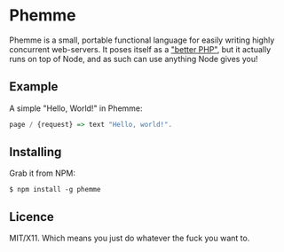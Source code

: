 # Phemme

Phemme is a small, portable functional language for easily writing highly
concurrent web-servers. It poses itself as a
["better PHP"](http://www.pltgames.com/competition/2013/5), but it actually
runs on top of Node, and as such can use anything Node gives you!


## Example

A simple "Hello, World!" in Phemme:

```hs
page / {request} => text "Hello, world!".
```


## Installing

Grab it from NPM:

    $ npm install -g phemme
    

## Licence

MIT/X11. Which means you just do whatever the fuck you want to.
